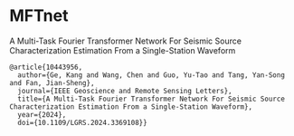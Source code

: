 # MFTnet
A Multi-Task Fourier Transformer Network For Seismic Source Characterization Estimation From a Single-Station Waveform

```
@article{10443956,
  author={Ge, Kang and Wang, Chen and Guo, Yu-Tao and Tang, Yan-Song and Fan, Jian-Sheng},
  journal={IEEE Geoscience and Remote Sensing Letters}, 
  title={A Multi-Task Fourier Transformer Network For Seismic Source Characterization Estimation From a Single-Station Waveform}, 
  year={2024},
  doi={10.1109/LGRS.2024.3369108}}
```
